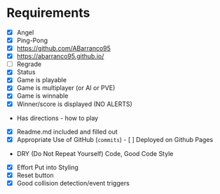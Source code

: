 # Requirements
- [x] Angel	
- [x] Ping-Pong
- [x] https://github.com/ABarranco95
- [x] https://abarranco95.github.io/	
- [ ] Regrade	
- [x] Status	
- [x] Game is playable	
- [x] Game is multiplayer 
(or AI or PVE)
- [x] Game is winnable	
- [x] Winner/score is displayed (NO ALERTS)	
- Has directions - how to play	
- [x] Readme.md included and filled out	
- [x] Appropriate Use of GitHub (`commits`) 	- [ ] Deployed on Github Pages	
- DRY (Do Not Repeat Yourself) Code, Good Code Style	
- [x] Effort Put into Styling	
- [x] Reset button	
- [x] Good collision detection/event triggers
